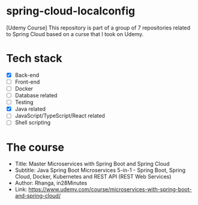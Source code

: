 # spring-cloud-localconfig
[Udemy Course] This repository is part of a group of 7 repositories related to Spring Cloud based on a curse that I took on Udemy.

# Tech stack
- [x] Back-end
- [ ] Front-end
- [ ] Docker
- [ ] Database related
- [ ] Testing
- [x] Java related
- [ ] JavaScript/TypeScript/React related
- [ ] Shell scripting

# The course
- Title: Master Microservices with Spring Boot and Spring Cloud
- Subtitle: Java Spring Boot Microservices 5-in-1 - Spring Boot, Spring Cloud, Docker, Kubernetes and REST API (REST Web Services)
- Author: Rhanga, in28Minutes
- Link: https://www.udemy.com/course/microservices-with-spring-boot-and-spring-cloud/
